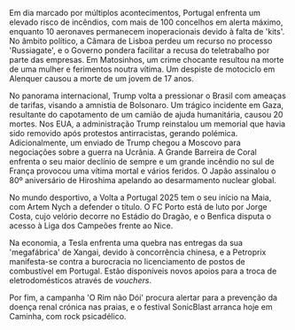 Em dia marcado por múltiplos acontecimentos, Portugal enfrenta um elevado risco de incêndios, com mais de 100 concelhos em alerta máximo, enquanto 10 aeronaves permanecem inoperacionais devido à falta de 'kits'. No âmbito político, a Câmara de Lisboa perdeu um recurso no processo 'Russiagate', e o Governo pondera facilitar a recusa do teletrabalho por parte das empresas. Em Matosinhos, um crime chocante resultou na morte de uma mulher e ferimentos noutra vítima. Um despiste de motociclo em Alenquer causou a morte de um jovem de 17 anos.

No panorama internacional, Trump volta a pressionar o Brasil com ameaças de tarifas, visando a amnistia de Bolsonaro. Um trágico incidente em Gaza, resultante do capotamento de um camião de ajuda humanitária, causou 20 mortes. Nos EUA, a administração Trump reinstalou um memorial que havia sido removido após protestos antirracistas, gerando polémica. Adicionalmente, um enviado de Trump chegou a Moscovo para negociações sobre a guerra na Ucrânia. A Grande Barreira de Coral enfrenta o seu maior declínio de sempre e um grande incêndio no sul de França provocou uma vítima mortal e vários feridos. O Japão assinalou o 80º aniversário de Hiroshima apelando ao desarmamento nuclear global.

No mundo desportivo, a Volta a Portugal 2025 tem o seu início na Maia, com Artem Nych a defender o título. O FC Porto está de luto por Jorge Costa, cujo velório decorre no Estádio do Dragão, e o Benfica disputa o acesso à Liga dos Campeões frente ao Nice.

Na economia, a Tesla enfrenta uma quebra nas entregas da sua 'megafábrica' de Xangai, devido à concorrência chinesa, e a Petroprix manifesta-se contra a burocracia no licenciamento de postos de combustível em Portugal. Estão disponíveis novos apoios para a troca de eletrodomésticos através de *vouchers*.

Por fim, a campanha 'O Rim não Dói' procura alertar para a prevenção da doença renal crónica nas praias, e o festival SonicBlast arranca hoje em Caminha, com rock psicadélico.
